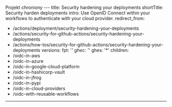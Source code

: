 Projekt chroniony ---
title: Security hardening your deployments
shortTitle: Security harden deployments
intro: Use OpenID Connect within your workflows to authenticate with your cloud provider.
redirect_from:
  - /actions/deployment/security-hardening-your-deployments
  - /actions/security-for-github-actions/security-hardening-your-deployments
  - /actions/how-tos/security-for-github-actions/security-hardening-your-deployments
versions:
  fpt: '*'
  ghec: '*'
  ghes: '*'
children:
  - /oidc-in-aws
  - /oidc-in-azure
  - /oidc-in-google-cloud-platform
  - /oidc-in-hashicorp-vault
  - /oidc-in-jfrog
  - /oidc-in-pypi
  - /oidc-in-cloud-providers
  - /oidc-with-reusable-workflows
---

